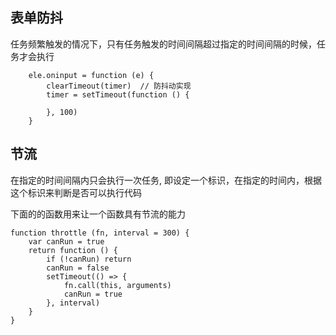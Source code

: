 ## 表单防抖
任务频繁触发的情况下，只有任务触发的时间间隔超过指定的时间间隔的时候，任务才会执行
```
    ele.oninput = function (e) {
        clearTimeout(timer)  // 防抖动实现
        timer = setTimeout(function () {

        }, 100)
    }
```

## 节流

在指定的时间间隔内只会执行一次任务, 即设定一个标识，在指定的时间内，根据这个标识来判断是否可以执行代码

下面的的函数用来让一个函数具有节流的能力

```
function throttle (fn, interval = 300) {
    var canRun = true
    return function () {
        if (!canRun) return 
        canRun = false
        setTimeout(() => {
            fn.call(this, arguments)
            canRun = true
        }, interval)
    }
}
```
